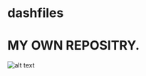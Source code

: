 # dashfiles
# MY OWN REPOSITRY.


![alt text](https://cars.usnews.com/static/images/Auto/izmo/i79244370/2018_nissan_gt_r_angularfront.jpg)
